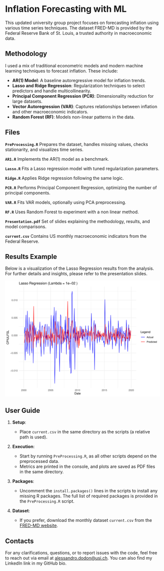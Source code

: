 # Inflation Forecasting with ML

This updated university group project focuses on forecasting inflation using various time series techniques. The dataset FRED-MD is provided by the Federal Reserve Bank of St. Louis, a trusted authority in macroeconomic data.

## Methodology

I used a mix of traditional econometric models and modern machine learning techniques to forecast inflation. These include:

- **AR(1) Model**: A baseline autoregressive model for inflation trends.
- **Lasso and Ridge Regression**: Regularization techniques to select predictors and handle multicollinearity.
- **Principal Component Regression (PCR)**: Dimensionality reduction for large datasets.
- **Vector Autoregression (VAR)**: Captures relationships between inflation and other macroeconomic indicators.
- **Random Forest (RF)**: Models non-linear patterns in the data.

## Files

**`PreProcessing.R`** Prepares the dataset, handles missing values, checks stationarity, and visualizes time series.

**`AR1.R`** Implements the AR(1) model as a benchmark.

**`Lasso.R`** Fits a Lasso regression model with tuned regularization parameters.

**`Ridge.R`** Applies Ridge regression following the same logic.

**`PCR.R`** Performs Principal Component Regression, optimizing the number of principal components.

**`VAR.R`** Fits VAR models, optionally using PCA preprocessing.

**`RF.R`** Uses Random Forest to experiment with a non linear method.

**`Presentation.pdf`** Set of slides explaining the methodology, results, and model comparisons.

**`current.csv`** Contains US monthly macroeconomic indicators from the Federal Reserve.


## Results Example

Below is a visualization of the Lasso Regression results from the analysis. For further details and insights, please refer to the presentation slides.

![Lasso Results](LassoResults.png)


## User Guide

1. **Setup**:
   - Place `current.csv` in the same directory as the scripts (a relative path is used).

2. **Execution**:
   - Start by running `PreProcessing.R`, as all other scripts depend on the preprocessed data.
   - Metrics are printed in the console, and plots are saved as PDF files in the same directory.

3. **Packages**:
   - Uncomment the `install.packages()` lines in the scripts to install any missing R packages. The full list of required packages is provided in the `PreProcessing.R` script.

4. **Dataset**:
   - If you prefer, download the monthly dataset `current.csv` from the [FRED-MD website](https://www.stlouisfed.org/research/economists/mccracken/fred-databases).

## Contacts
For any clarifications, questions, or to report issues with the code, feel free to reach out via email at alessandro.dodon@usi.ch. You can also find my LinkedIn link in my GitHub bio.

